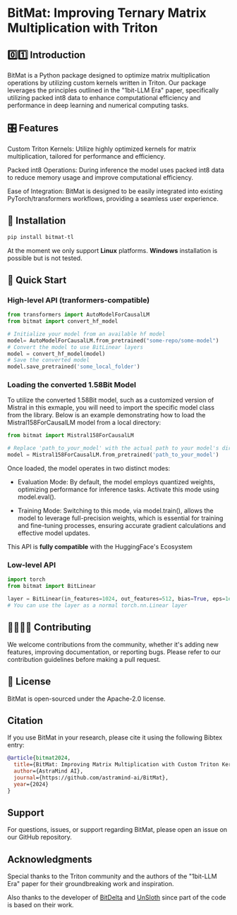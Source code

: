 # BitMat: Improving Ternary Matrix Multiplication with Triton

## 0️⃣1️⃣ Introduction
BitMat is a Python package designed to optimize matrix multiplication operations by utilizing custom kernels written in Triton. Our package leverages the principles outlined in the "1bit-LLM Era" paper, specifically utilizing packed int8 data to enhance computational efficiency and performance in deep learning and numerical computing tasks.

## 🎛 Features
Custom Triton Kernels: Utilize highly optimized kernels for matrix multiplication, tailored for performance and efficiency.

Packed int8 Operations: During inference the model uses packed int8 data to reduce memory usage and improve computational efficiency.

Ease of Integration: BitMat is designed to be easily integrated into existing PyTorch/transformers workflows, providing a seamless user experience.
## 💾 Installation
```bash
pip install bitmat-tl
```
At the moment we only support **Linux** platforms. **Windows** installation is possible but is not tested.
## 🏁 Quick Start

### High-level API (tranformers-compatible)
```python
from transformers import AutoModelForCausalLM
from bitmat import convert_hf_model

# Initialize your model from an available hf model
model= AutoModelForCausalLM.from_pretrained("some-repo/some-model")
# Convert the model to use BitLinear layers
model = convert_hf_model(model)
# Save the converted model
model.save_pretrained('some_local_folder')
```
### Loading the converted 1.58Bit Model
To utilize the converted 1.58Bit model, such as a customized version of Mistral in this exmaple, you will need to import the specific model class from the library. Below is an example demonstrating how to load the Mistral158ForCausalLM model from a local directory:

```python
from bitmat import Mistral158ForCausalLM

# Replace 'path_to_your_model' with the actual path to your model's directory
model = Mistral158ForCausalLM.from_pretrained('path_to_your_model')
```
Once loaded, the model operates in two distinct modes:

- Evaluation Mode: By default, the model employs quantized weights, optimizing performance for inference tasks. Activate this mode using model.eval().

- Training Mode: Switching to this mode, via model.train(), allows the model to leverage full-precision weights, which is essential for training and fine-tuning processes, ensuring accurate gradient calculations and effective model updates.


This API is **fully compatible** with the HuggingFace's Ecosystem 


### Low-level API
```python
import torch
from bitmat import BitLinear

layer = BitLinear(in_features=1024, out_features=512, bias=True, eps=1e-5)
# You can use the layer as a normal torch.nn.Linear layer
```

## 🫱🏼‍🫲🏽 Contributing
We welcome contributions from the community, whether it's adding new features, improving documentation, or reporting bugs. Please refer to our contribution guidelines before making a pull request.

## 📜 License
BitMat is open-sourced under the Apache-2.0 license.

## Citation
If you use BitMat in your research, please cite it using the following Bibtex entry:

```bibtex
@article{bitmat2024,
  title={BitMat: Improving Matrix Multiplication with Custom Triton Kernels},
  author={AstraMind AI},
  journal={https://github.com/astramind-ai/BitMat},
  year={2024}
}
```
## Support
For questions, issues, or support regarding BitMat, please open an issue on our GitHub repository.

## Acknowledgments
Special thanks to the Triton community and the authors of the "1bit-LLM Era" paper for their groundbreaking work and inspiration.

Also thanks to the developer of [BitDelta](https://github.com/FasterDecoding/BitDelta/) and [UnSloth](https://github.com/unslothai/unsloth) since part of the code is based on their work.


